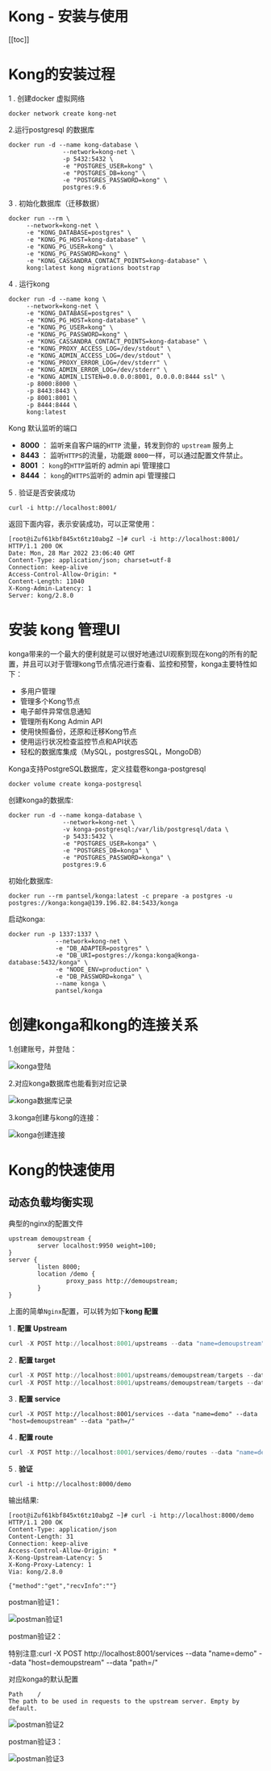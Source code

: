



# Kong - 安装与使用

[[toc]]

# Kong的安装过程

1 . 创建docker 虚拟网络

```shell script
docker network create kong-net
```

2.运行postgresql 的数据库

```shell script
docker run -d --name kong-database \
               --network=kong-net \
               -p 5432:5432 \
               -e "POSTGRES_USER=kong" \
               -e "POSTGRES_DB=kong" \
               -e "POSTGRES_PASSWORD=kong" \
               postgres:9.6
```

3 . 初始化数据库（迁移数据）

```shell script
docker run --rm \
     --network=kong-net \
     -e "KONG_DATABASE=postgres" \
     -e "KONG_PG_HOST=kong-database" \
     -e "KONG_PG_USER=kong" \
     -e "KONG_PG_PASSWORD=kong" \
     -e "KONG_CASSANDRA_CONTACT_POINTS=kong-database" \
     kong:latest kong migrations bootstrap
```

4 . 运行kong

```shell script
docker run -d --name kong \
     --network=kong-net \
     -e "KONG_DATABASE=postgres" \
     -e "KONG_PG_HOST=kong-database" \
     -e "KONG_PG_USER=kong" \
     -e "KONG_PG_PASSWORD=kong" \
     -e "KONG_CASSANDRA_CONTACT_POINTS=kong-database" \
     -e "KONG_PROXY_ACCESS_LOG=/dev/stdout" \
     -e "KONG_ADMIN_ACCESS_LOG=/dev/stdout" \
     -e "KONG_PROXY_ERROR_LOG=/dev/stderr" \
     -e "KONG_ADMIN_ERROR_LOG=/dev/stderr" \
     -e "KONG_ADMIN_LISTEN=0.0.0.0:8001, 0.0.0.0:8444 ssl" \
     -p 8000:8000 \
     -p 8443:8443 \
     -p 8001:8001 \
     -p 8444:8444 \
     kong:latest
```

Kong 默认监听的端口

- **8000** ： 监听来自客户端的`HTTP` 流量，转发到你的 `upstream` 服务上
- **8443** ： 监听`HTTPS`的流量，功能跟 `8000`一样，可以通过配置文件禁止。
- **8001** ： `kong`的`HTTP`监听的 admin api 管理接口
- **8444** ： `kong`的`HTTPS`监听的 admin api 管理接口

5 . 验证是否安装成功

```shell script
curl -i http://localhost:8001/
```

返回下面内容，表示安装成功，可以正常使用：

```
[root@iZuf61kbf845xt6tz10abgZ ~]# curl -i http://localhost:8001/
HTTP/1.1 200 OK
Date: Mon, 28 Mar 2022 23:06:40 GMT
Content-Type: application/json; charset=utf-8
Connection: keep-alive
Access-Control-Allow-Origin: *
Content-Length: 11040
X-Kong-Admin-Latency: 1
Server: kong/2.8.0
```

# 安装 kong 管理UI

konga带来的一个最大的便利就是可以很好地通过UI观察到现在kong的所有的配置，并且可以对于管理kong节点情况进行查看、监控和预警，konga主要特性如下：

- 多用户管理
- 管理多个Kong节点
- 电子邮件异常信息通知
- 管理所有Kong Admin API
- 使用快照备份，还原和迁移Kong节点
- 使用运行状况检查监控节点和API状态
- 轻松的数据库集成（MySQL，postgresSQL，MongoDB）

Konga支持PostgreSQL数据库，定义挂载卷konga-postgresql

```
docker volume create konga-postgresql
```

创建konga的数据库:
```
docker run -d --name konga-database \
               --network=kong-net \
               -v konga-postgresql:/var/lib/postgresql/data \
               -p 5433:5432 \
               -e "POSTGRES_USER=konga" \
               -e "POSTGRES_DB=konga" \
               -e "POSTGRES_PASSWORD=konga" \
               postgres:9.6
```

初始化数据库:
```
docker run --rm pantsel/konga:latest -c prepare -a postgres -u postgres://konga:konga@139.196.82.84:5433/konga
```

启动konga:

```shell script
docker run -p 1337:1337 \
             --network=kong-net \
             -e "DB_ADAPTER=postgres" \
             -e "DB_URI=postgres://konga:konga@konga-database:5432/konga" \
             -e "NODE_ENV=production" \
             -e "DB_PASSWORD=konga" \
             --name konga \
             pantsel/konga
```

# 创建konga和kong的连接关系

1.创建账号，并登陆：

 ![konga登陆](/_images/micro-services/middleware/kong/konga登陆.png)

2.对应konga数据库也能看到对应记录

 ![konga数据库记录](/_images/micro-services/middleware/kong/konga数据库记录.png)

3.konga创建与kong的连接：

 ![konga创建连接](/_images/micro-services/middleware/kong/konga创建连接.png)

# Kong的快速使用

## 动态负载均衡实现

典型的nginx的配置文件

```
upstream demoupstream {
        server localhost:9950 weight=100;
}
server {
        listen 8000;
        location /demo {
                proxy_pass http://demoupstream;
        }
}
```

上面的简单`Nginx`配置，可以转为如下**kong 配置**

1 . **配置 Upstream**

```awk
curl -X POST http://localhost:8001/upstreams --data "name=demoupstream"
```

2 . **配置 target**

```awk
curl -X POST http://localhost:8001/upstreams/demoupstream/targets --data "target=139.196.82.84:9950" --data "weight=100"
curl -X POST http://localhost:8001/upstreams/demoupstream/targets --data "target=139.196.82.84:4300" --data "weight=100"
```

3 . **配置 service**

```jboss-cli
curl -X POST http://localhost:8001/services --data "name=demo" --data "host=demoupstream" --data "path=/"
```

4 . **配置 route**

```awk
curl -X POST http://localhost:8001/services/demo/routes --data "name=demoroute" --data "paths[]=/demo"
```

5 . **验证**

```vim
curl -i http://localhost:8000/demo
```

输出结果:

```
[root@iZuf61kbf845xt6tz10abgZ ~]# curl -i http://localhost:8000/demo
HTTP/1.1 200 OK
Content-Type: application/json
Content-Length: 31
Connection: keep-alive
Access-Control-Allow-Origin: *
X-Kong-Upstream-Latency: 5
X-Kong-Proxy-Latency: 1
Via: kong/2.8.0

{"method":"get","recvInfo":""}
```

postman验证1：

 ![postman验证1](/_images/micro-services/middleware/kong/postman验证1.png)

postman验证2：

特别注意:curl -X POST http://localhost:8001/services --data "name=demo" --data "host=demoupstream" --data "path=/"

对应konga的默认配置

```
Path	/
The path to be used in requests to the upstream server. Empty by default.
```

 ![postman验证2](/_images/micro-services/middleware/kong/postman验证2.png)

postman验证3：

 ![postman验证3](/_images/micro-services/middleware/kong/postman验证3.png)

